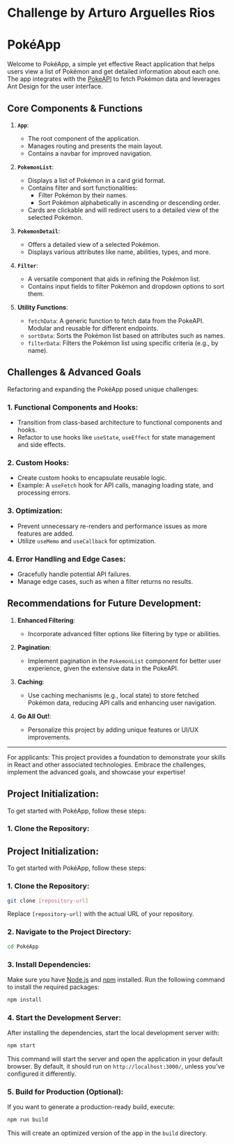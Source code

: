 # Challenge by Arturo Arguelles Rios

# PokéApp

Welcome to PokéApp, a simple yet effective React application that helps users view a list of Pokémon and get detailed information about each one. The app integrates with the [PokeAPI](https://pokeapi.co/) to fetch Pokémon data and leverages Ant Design for the user interface.

## Core Components & Functions

1. **`App`**:
    - The root component of the application.
    - Manages routing and presents the main layout.
    - Contains a navbar for improved navigation.

2. **`PokemonList`**:
    - Displays a list of Pokémon in a card grid format.
    - Contains filter and sort functionalities:
      - Filter Pokémon by their names.
      - Sort Pokémon alphabetically in ascending or descending order.
    - Cards are clickable and will redirect users to a detailed view of the selected Pokémon.

3. **`PokemonDetail`**:
    - Offers a detailed view of a selected Pokémon.
    - Displays various attributes like name, abilities, types, and more.

4. **`Filter`**:
    - A versatile component that aids in refining the Pokémon list.
    - Contains input fields to filter Pokémon and dropdown options to sort them.

5. **Utility Functions**:
    - `fetchData`: A generic function to fetch data from the PokeAPI. Modular and reusable for different endpoints.
    - `sortData`: Sorts the Pokémon list based on attributes such as names.
    - `filterData`: Filters the Pokémon list using specific criteria (e.g., by name).

## Challenges & Advanced Goals

Refactoring and expanding the PokéApp posed unique challenges:

### 1. **Functional Components and Hooks**:
- Transition from class-based architecture to functional components and hooks.
- Refactor to use hooks like `useState`, `useEffect` for state management and side effects.

### 2. **Custom Hooks**:
- Create custom hooks to encapsulate reusable logic.
- Example: A `useFetch` hook for API calls, managing loading state, and processing errors.

### 3. **Optimization**:
- Prevent unnecessary re-renders and performance issues as more features are added.
- Utilize `useMemo` and `useCallback` for optimization.

### 4. **Error Handling and Edge Cases**:
- Gracefully handle potential API failures.
- Manage edge cases, such as when a filter returns no results.

## Recommendations for Future Development:

1. **Enhanced Filtering**:
   - Incorporate advanced filter options like filtering by type or abilities.

2. **Pagination**:
   - Implement pagination in the `PokemonList` component for better user experience, given the extensive data in the PokeAPI.

3. **Caching**:
   - Use caching mechanisms (e.g., local state) to store fetched Pokémon data, reducing API calls and enhancing user navigation.

4. **Go All Out!**:
   - Personalize this project by adding unique features or UI/UX improvements.

---

For applicants: This project provides a foundation to demonstrate your skills in React and other associated technologies. Embrace the challenges, implement the advanced goals, and showcase your expertise!


## Project Initialization:

To get started with PokéApp, follow these steps:

### 1. **Clone the Repository**:
## Project Initialization:

To get started with PokéApp, follow these steps:

### 1. **Clone the Repository**:

```bash
git clone [repository-url]
```
Replace `[repository-url]` with the actual URL of your repository.

### 2. **Navigate to the Project Directory**:

```bash
cd PokéApp
```

### 3. **Install Dependencies**:
Make sure you have [Node.js](https://nodejs.org/) and [npm](https://www.npmjs.com/) installed. Run the following command to install the required packages:

```bash
npm install
```

### 4. **Start the Development Server**:
After installing the dependencies, start the local development server with:

```bash
npm start
```
This command will start the server and open the application in your default browser. By default, it should run on `http://localhost:3000/`, unless you've configured it differently.

### 5. **Build for Production** (Optional):
If you want to generate a production-ready build, execute:

```bash
npm run build
```
This will create an optimized version of the app in the `build` directory.
